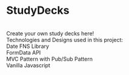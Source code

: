 # StudyDecks
<br />
Create your own study decks here!
<br />
Technologies and Designs used in this project:
<br />
Date FNS Library
<br />
FormData API
<br />
MVC Pattern with Pub/Sub Pattern
<br />
Vanilla Javascript